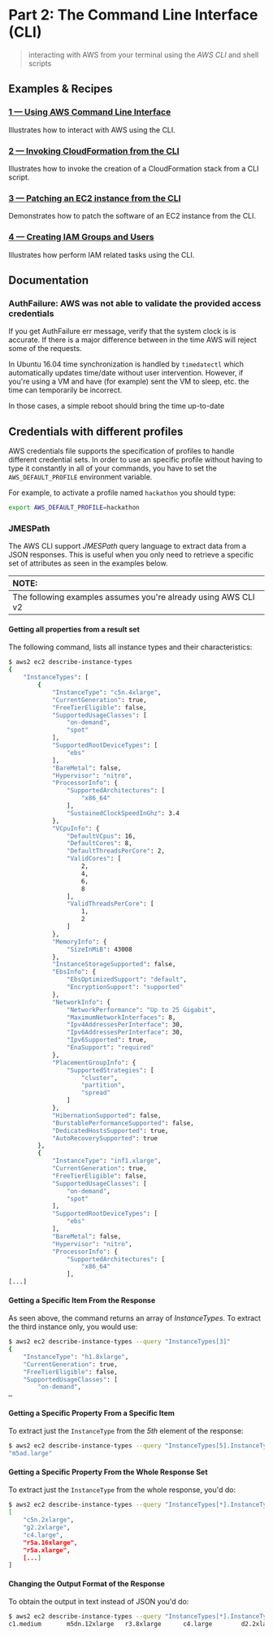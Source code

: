# Part 2: The Command Line Interface (CLI)
> interacting with AWS from your terminal using the *AWS CLI* and shell scripts

## Examples & Recipes

### [1 &mdash; Using AWS Command Line Interface](01-cli-commands/)
Illustrates how to interact with AWS using the CLI.

### [2 &mdash; Invoking CloudFormation from the CLI](02-cloud-formation-from-cli/)
Illustrates how to invoke the creation of a CloudFormation stack from a CLI script.

### [3 &mdash; Patching an EC2 instance from the CLI](03-updating-software-from-cli/)
Demonstrates how to patch the software of an EC2 instance from the CLI.

### [4 &mdash; Creating IAM Groups and Users](04-hello-iam/)
Illustrates how perform IAM related tasks using the CLI.

## Documentation

### AuthFailure: AWS was not able to validate the provided access credentials 
If you get AuthFailure err message, verify that the system clock is is accurate. If there is a major difference between in the time AWS will reject some of the requests.

In Ubuntu 16.04 time synchronization is handled by `timedatectl` which automatically updates time/date without user intervention. However, if you're using a VM and have (for example) sent the VM to sleep, etc. the time can temporarily be incorrect.

In those cases, a simple reboot should bring the time up-to-date

## Credentials with different profiles
AWS credentials file supports the specification of profiles to handle different credential sets. In order to use an specific profile without having to type it constantly in all of your commands, you have to set the `AWS_DEFAULT_PROFILE` environment variable.

For example, to activate a profile named `hackathon` you should type:

```bash
export AWS_DEFAULT_PROFILE=hackathon
```

### JMESPath
The AWS CLI support *JMESPath* query language to extract data from a JSON responses. This is useful when you only need to retrieve a specific set of attributes as seen in the examples below.

| NOTE: |
| :--- |
| The following examples assumes you're already using AWS CLI v2 |

#### Getting all properties from a result set

The following command, lists all instance types and their characteristics:
```bash
$ aws2 ec2 describe-instance-types
{
    "InstanceTypes": [
        {
            "InstanceType": "c5n.4xlarge",
            "CurrentGeneration": true,
            "FreeTierEligible": false,
            "SupportedUsageClasses": [
                "on-demand",
                "spot"
            ],
            "SupportedRootDeviceTypes": [
                "ebs"
            ],
            "BareMetal": false,
            "Hypervisor": "nitro",
            "ProcessorInfo": {
                "SupportedArchitectures": [
                    "x86_64"
                ],
                "SustainedClockSpeedInGhz": 3.4
            },
            "VCpuInfo": {
                "DefaultVCpus": 16,
                "DefaultCores": 8,
                "DefaultThreadsPerCore": 2,
                "ValidCores": [
                    2,
                    4,
                    6,
                    8
                ],
                "ValidThreadsPerCore": [
                    1,
                    2
                ]
            },
            "MemoryInfo": {
                "SizeInMiB": 43008
            },
            "InstanceStorageSupported": false,
            "EbsInfo": {
                "EbsOptimizedSupport": "default",
                "EncryptionSupport": "supported"
            },
            "NetworkInfo": {
                "NetworkPerformance": "Up to 25 Gigabit",
                "MaximumNetworkInterfaces": 8,
                "Ipv4AddressesPerInterface": 30,
                "Ipv6AddressesPerInterface": 30,
                "Ipv6Supported": true,
                "EnaSupport": "required"
            },
            "PlacementGroupInfo": {
                "SupportedStrategies": [
                    "cluster",
                    "partition",
                    "spread"
                ]
            },
            "HibernationSupported": false,
            "BurstablePerformanceSupported": false,
            "DedicatedHostsSupported": true,
            "AutoRecoverySupported": true
        },
        {
            "InstanceType": "inf1.xlarge",
            "CurrentGeneration": true,
            "FreeTierEligible": false,
            "SupportedUsageClasses": [
                "on-demand",
                "spot"
            ],
            "SupportedRootDeviceTypes": [
                "ebs"
            ],
            "BareMetal": false,
            "Hypervisor": "nitro",
            "ProcessorInfo": {
                "SupportedArchitectures": [
                    "x86_64"
                ],
[...]
```

#### Getting a Specific Item From the Response
As seen above, the command returns an array of *InstanceTypes*. To extract the third instance only, you would use:

```bash
$ aws2 ec2 describe-instance-types --query "InstanceTypes[3]"
{
    "InstanceType": "h1.8xlarge",
    "CurrentGeneration": true,
    "FreeTierEligible": false,
    "SupportedUsageClasses": [
        "on-demand",
…
```

#### Getting a Specific Property From a Specific Item
To extract just the `InstanceType` from the *5th* element of the response:


```bash
$ aws2 ec2 describe-instance-types --query "InstanceTypes[5].InstanceType"
"m5ad.large"
```

#### Getting a Specific Property From the Whole Response Set
To extract just the `InstanceType` from the whole response, you'd do:


```bash
$ aws2 ec2 describe-instance-types --query "InstanceTypes[*].InstanceType"
[
    "c5n.2xlarge",
    "g2.2xlarge",
    "c4.large",
    "r5a.16xlarge",
    "r5a.xlarge",
    [...]
]
```

#### Changing the Output Format of the Response
To obtain the output in text instead of JSON you'd do:


```bash
$ aws2 ec2 describe-instance-types --query "InstanceTypes[*].InstanceType" --output text
c1.medium       m5dn.12xlarge   r3.8xlarge      c4.large        d2.2xlarge      c1.xlarge       r5n.4xlarge     t3.2xlarge      m5d.large       a1.xlarge       i2.2xlarge      t2.2xlarge      z1d.xlarge      inf1.xlarge     c5d.12xlarge    m2.4xlarge      m5dn.xlarge     c5n.9xlarge     g3.8xlarge      m5.xlarge       c4.4xlarge      r5d.4xlarge     m5ad.12xlarge   t3.large        r5a.large       c5n.large       m5.24xlarge     t3a.small       x1e.8xlarge     h1.8xlarge

```
